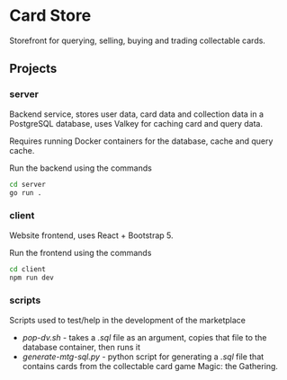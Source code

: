 # Card Store
Storefront for querying, selling, buying and trading collectable cards.

## Projects

### server
Backend service, stores user data, card data and collection data in a PostgreSQL database, uses Valkey for caching card and query data.

Requires running Docker containers for the database, cache and query cache.

Run the backend using the commands
```sh
cd server
go run .
```

### client
Website frontend, uses React + Bootstrap 5.

Run the frontend using the commands
```sh
cd client
npm run dev
```

### scripts
Scripts used to test/help in the development of the marketplace
* _pop-dv.sh_ - takes a _.sql_ file as an argument, copies that file to the database container, then runs it
* _generate-mtg-sql.py_ - python script for generating a _.sql_ file that contains cards from the collectable card game Magic: the Gathering.
